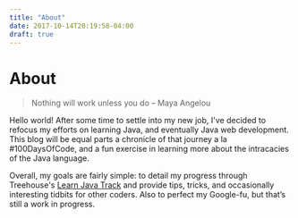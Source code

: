 ```yaml
---
title: "About"
date: 2017-10-14T20:19:58-04:00
draft: true
---
```


# About

>Nothing will work unless you do – Maya Angelou

Hello world! After some time to settle into my new job, I've decided to refocus my efforts on learning Java, and eventually Java web development. This blog will be equal parts a chronicle of that journey a la #100DaysOfCode, and a fun exercise in learning more about the intracacies of the Java language.

Overall, my goals are fairly simple: to detail my progress through Treehouse's [Learn Java Track](https://teamtreehouse.com/tracks/learn-java) and provide tips, tricks, and occasionally interesting tidbits for other coders. Also to perfect my Google-fu, but that’s still a work in progress.